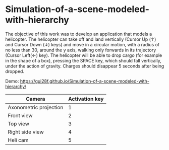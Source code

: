 # Simulation-of-a-scene-modeled-with-hierarchy

The objective of this work was to develop an application that models a helicopter. The helicopter can take off and land vertically (Cursor Up (↑) and Cursor Down (↓) keys) and move in a circular motion, with a radius of no less than 30, around the y axis, walking only forwards in its trajectory (Cursor Left(←) key).
The helicopter will be able to drop cargo (for example in the shape of a box), pressing the SPACE key, which should fall vertically, under the action of gravity. Charges should disappear 5 seconds after being dropped.

Demo: https://gui28f.github.io/Simulation-of-a-scene-modeled-with-hierarchy/

| Camera | Activation key |
| --- | --- |
| Axonometric projection | 1 |
| Front view | 2 |
| Top view | 3 |
| Right side view | 4 |
| Heli cam | 5 |

